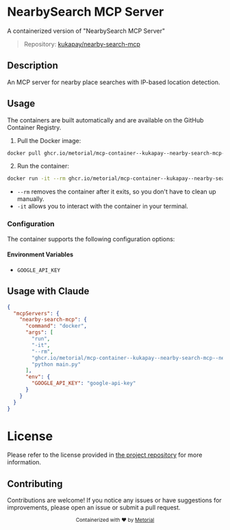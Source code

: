 
# NearbySearch MCP Server

A containerized version of "NearbySearch MCP Server"

> Repository: [kukapay/nearby-search-mcp](https://github.com/kukapay/nearby-search-mcp)

## Description

An MCP server for nearby place searches with IP-based location detection.


## Usage

The containers are built automatically and are available on the GitHub Container Registry.

1. Pull the Docker image:

```bash
docker pull ghcr.io/metorial/mcp-container--kukapay--nearby-search-mcp--nearby-search-mcp
```

2. Run the container:

```bash
docker run -it --rm ghcr.io/metorial/mcp-container--kukapay--nearby-search-mcp--nearby-search-mcp 
```

- `--rm` removes the container after it exits, so you don't have to clean up manually.
- `-it` allows you to interact with the container in your terminal.


### Configuration

The container supports the following configuration options:




#### Environment Variables

- `GOOGLE_API_KEY`




## Usage with Claude

```json
{
  "mcpServers": {
    "nearby-search-mcp": {
      "command": "docker",
      "args": [
        "run",
        "-it",
        "--rm",
        "ghcr.io/metorial/mcp-container--kukapay--nearby-search-mcp--nearby-search-mcp",
        "python main.py"
      ],
      "env": {
        "GOOGLE_API_KEY": "google-api-key"
      }
    }
  }
}
```

# License

Please refer to the license provided in [the project repository](https://github.com/kukapay/nearby-search-mcp) for more information.

## Contributing

Contributions are welcome! If you notice any issues or have suggestions for improvements, please open an issue or submit a pull request.

<div align="center">
  <sub>Containerized with ❤️ by <a href="https://metorial.com">Metorial</a></sub>
</div>
  